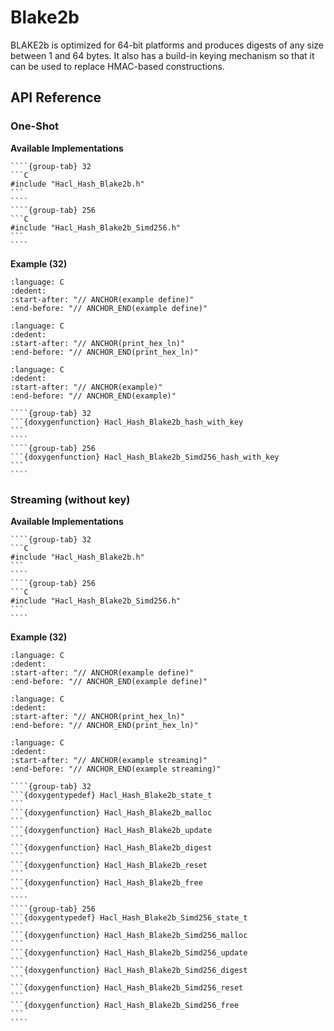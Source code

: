 # Blake2b

BLAKE2b is optimized for 64-bit platforms and produces digests of any size between 1 and 64 bytes.
It also has a build-in keying mechanism so that it can be used to replace HMAC-based constructions.

## API Reference

### One-Shot

**Available Implementations**

`````{tabs}
````{group-tab} 32
```C
#include "Hacl_Hash_Blake2b.h"
```
````
````{group-tab} 256
```C
#include "Hacl_Hash_Blake2b_Simd256.h"
```
````
`````

**Example (32)**

```{literalinclude} ../../../../../tests/blake2b.cc
:language: C
:dedent:
:start-after: "// ANCHOR(example define)"
:end-before: "// ANCHOR_END(example define)"
```

```{literalinclude} ../../../../../tests/util.h
:language: C
:dedent:
:start-after: "// ANCHOR(print_hex_ln)"
:end-before: "// ANCHOR_END(print_hex_ln)"
```

```{literalinclude} ../../../../../tests/blake2b.cc
:language: C
:dedent:
:start-after: "// ANCHOR(example)"
:end-before: "// ANCHOR_END(example)"
```

`````{tabs}
````{group-tab} 32
```{doxygenfunction} Hacl_Hash_Blake2b_hash_with_key
```
````
````{group-tab} 256
```{doxygenfunction} Hacl_Hash_Blake2b_Simd256_hash_with_key
```
````
`````

### Streaming (without key)

**Available Implementations**

`````{tabs}
````{group-tab} 32
```C
#include "Hacl_Hash_Blake2b.h"
```
````
````{group-tab} 256
```C
#include "Hacl_Hash_Blake2b_Simd256.h"
```
````
`````

**Example (32)**

```{literalinclude} ../../../../../tests/blake2b.cc
:language: C
:dedent:
:start-after: "// ANCHOR(example define)"
:end-before: "// ANCHOR_END(example define)"
```

```{literalinclude} ../../../../../tests/util.h
:language: C
:dedent:
:start-after: "// ANCHOR(print_hex_ln)"
:end-before: "// ANCHOR_END(print_hex_ln)"
```

```{literalinclude} ../../../../../tests/blake2b.cc
:language: C
:dedent:
:start-after: "// ANCHOR(example streaming)"
:end-before: "// ANCHOR_END(example streaming)"
```

`````{tabs}
````{group-tab} 32
```{doxygentypedef} Hacl_Hash_Blake2b_state_t
```
```{doxygenfunction} Hacl_Hash_Blake2b_malloc
```
```{doxygenfunction} Hacl_Hash_Blake2b_update
```
```{doxygenfunction} Hacl_Hash_Blake2b_digest
```
```{doxygenfunction} Hacl_Hash_Blake2b_reset
```
```{doxygenfunction} Hacl_Hash_Blake2b_free
```
````
````{group-tab} 256
```{doxygentypedef} Hacl_Hash_Blake2b_Simd256_state_t
```
```{doxygenfunction} Hacl_Hash_Blake2b_Simd256_malloc
```
```{doxygenfunction} Hacl_Hash_Blake2b_Simd256_update
```
```{doxygenfunction} Hacl_Hash_Blake2b_Simd256_digest
```
```{doxygenfunction} Hacl_Hash_Blake2b_Simd256_reset
```
```{doxygenfunction} Hacl_Hash_Blake2b_Simd256_free
```
````
`````
